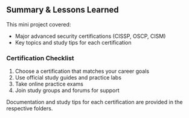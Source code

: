 ## Summary & Lessons Learned

This mini project covered:
- Major advanced security certifications (CISSP, OSCP, CISM)
- Key topics and study tips for each certification

### Certification Checklist
1. Choose a certification that matches your career goals
2. Use official study guides and practice labs
3. Take online practice exams
4. Join study groups and forums for support

Documentation and study tips for each certification are provided in the respective folders.
